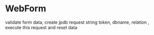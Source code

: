 # WebForm
validate form data, create jpdb request string token, dbname, relation , execute this request and reset data
